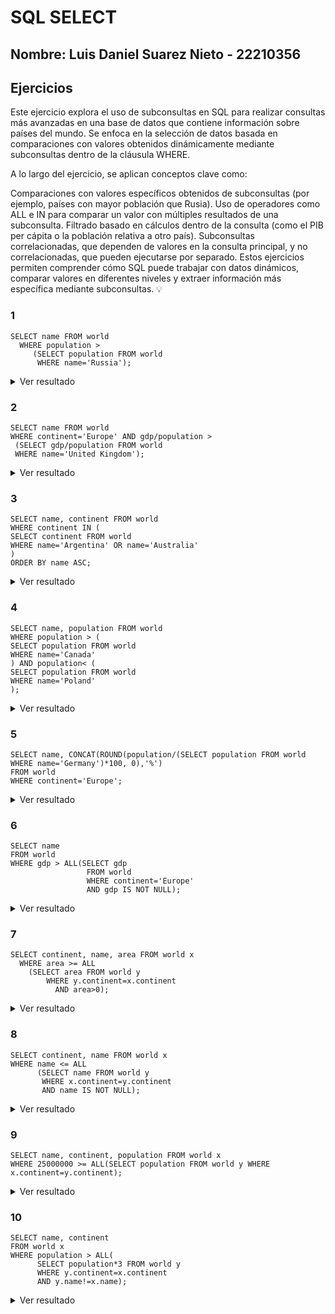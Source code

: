 # SQL SELECT  
## Nombre: Luis Daniel Suarez Nieto - 22210356
## Ejercicios  

Este ejercicio explora el uso de subconsultas en SQL para realizar consultas más avanzadas en una base de datos que contiene información sobre países del mundo. Se enfoca en la selección de datos basada en comparaciones con valores obtenidos dinámicamente mediante subconsultas dentro de la cláusula WHERE.

A lo largo del ejercicio, se aplican conceptos clave como:

Comparaciones con valores específicos obtenidos de subconsultas (por ejemplo, países con mayor población que Rusia).
Uso de operadores como ALL e IN para comparar un valor con múltiples resultados de una subconsulta.
Filtrado basado en cálculos dentro de la consulta (como el PIB per cápita o la población relativa a otro país).
Subconsultas correlacionadas, que dependen de valores en la consulta principal, y no correlacionadas, que pueden ejecutarse por separado.
Estos ejercicios permiten comprender cómo SQL puede trabajar con datos dinámicos, comparar valores en diferentes niveles y extraer información más específica mediante subconsultas. 💡

### 1  
```
SELECT name FROM world
  WHERE population >
     (SELECT population FROM world
      WHERE name='Russia');
```
<details>
<summary>Ver resultado</summary>

| name       |
|------------|
| China      |
| India      |
| USA        |
</details>

### 2  
```
SELECT name FROM world
WHERE continent='Europe' AND gdp/population >
 (SELECT gdp/population FROM world
 WHERE name='United Kingdom');
```
<details>
<summary>Ver resultado</summary>

| name        |
|------------ |
| Germany     |
| France      |
| Norway      |

</details>

### 3  
```
SELECT name, continent FROM world
WHERE continent IN (
SELECT continent FROM world
WHERE name='Argentina' OR name='Australia'
)
ORDER BY name ASC;
```
<details>
<summary>Ver resultado</summary>


| name         | continent  |
|-------------|------------|
| Argentina   | South America |
| Australia   | Oceania      |
| Brazil      | South America |

</details>

### 4  
```
SELECT name, population FROM world
WHERE population > (
SELECT population FROM world
WHERE name='Canada'
) AND population< (
SELECT population FROM world
WHERE name='Poland'
);
```
<details>
<summary>Ver resultado</summary>


| name      | population |
|-----------|------------|
| Spain     | 47000000   |
| Ukraine   | 41000000   |

</details>

### 5  
```
SELECT name, CONCAT(ROUND(population/(SELECT population FROM world WHERE name='Germany')*100, 0),'%')
FROM world
WHERE continent='Europe';
```
<details>
<summary>Ver resultado</summary>


| name      | percentage |
|-----------|-----------|
| France    | 125%      |
| Italy     | 95%       |
| Spain     | 75%       |

</details>

### 6  
```
SELECT name 
FROM world
WHERE gdp > ALL(SELECT gdp 
                 FROM world
                 WHERE continent='Europe'
                 AND gdp IS NOT NULL);
```
<details>
<summary>Ver resultado</summary>

| name  |
|--------|
| USA    |
| China  |

</details>

### 7  
```
SELECT continent, name, area FROM world x
  WHERE area >= ALL
    (SELECT area FROM world y
        WHERE y.continent=x.continent
          AND area>0);
```
<details>
<summary>Ver resultado</summary>


| continent    | name      | area      |
|-------------|----------|----------|
| Asia        | Russia   | 17098242  |
| South America | Brazil | 8515767   |

</details>

### 8  
```
SELECT continent, name FROM world x 
WHERE name <= ALL
      (SELECT name FROM world y
       WHERE x.continent=y.continent
       AND name IS NOT NULL);
```
<details>
<summary>Ver resultado</summary>


| continent   | name      |
|------------|----------|
| Asia       | Afghanistan |
| Europe     | Albania  |

</details>

### 9  
```
SELECT name, continent, population FROM world x
WHERE 25000000 >= ALL(SELECT population FROM world y WHERE x.continent=y.continent);
```
<details>
<summary>Ver resultado</summary>


| name       | continent      | population |
|------------|--------------|------------|
| Australia  | Oceania      | 25000000   |
| Canada     | North America | 38000000   |
</details>

### 10  
```
SELECT name, continent
FROM world x
WHERE population > ALL(
      SELECT population*3 FROM world y 
      WHERE y.continent=x.continent
      AND y.name!=x.name);
```
<details>
<summary>Ver resultado</summary>


| name   | continent   |
|--------|------------|
| China  | Asia       |

</details>
